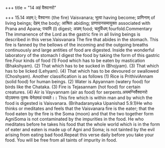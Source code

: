 +++
title = "14 अहं वैश्वानरो"

+++
15.14 अहम् I; वैश्वानरः (the fire) Vaisvanara; भूत्वा having become;
प्राणिनाम् of living beings; देहम् the body; आश्रितः abiding;
प्राणापानसमायुक्तः associated with Prana and Apana; पचामि (I) digest;
अन्नम् food; चतुर्विधम् fourfold.Commentary The immanence of the Lord as
the gastric fire in all living beings is described in this
verse.Vaisvanara The fire that abides in the stomach. This fire is
fanned by the bellows of the incoming and the outgoing breaths
continuously and large antities of food are digested. Inside the
wonderful laboratory of the stomach I digest the food by taking the form
of this gastric fire.Four kinds of food (1) Food which has to be eaten
by mastication (Bhakshyam). (2) That which has to be sucked in
(Bhojyam). (3) That which has to be licked (Lehyam). (4) That which has
to be devoured or swallowed (Choshyam). Another classification is as
follows (1) Rice is PrithiviAnnam (solid food) for human beings. (2)
Water is Apyannam (watery food) for birds like the Chataka. (3) Fire is
Tejasannam (hot food) for certain creatures. (4) Air is Vayvannam (air
as food) for serpents.अयमग्निर्वैश्वानरो योऽयमन्तः पुरुषः येनेदमन्नं
पच्यते।। This fire which is within man and by which the food is digested
is Vaisvanara. (Brihadaranyaka Upanishad 5.9.1)He who thinks or
meditates and feels that the Vaisvanara fire is the eater; that the food
eaten by the fire is the Soma (moon) and that the two together form
AgniSoma is not contaminated by the impurities in the food. He who
meditates before he takes his food that the whole world which is in the
form of eater and eaten is made up of Agni and Soma; is not tainted by
the evil arising from eating bad food.Repeat this verse daily before you
take your food. You will be free from all taints of impurity in food.
